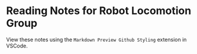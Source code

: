 # Reading Notes for Robot Locomotion Group

View these notes using the `Markdown Preview Github Styling` extension in VSCode.